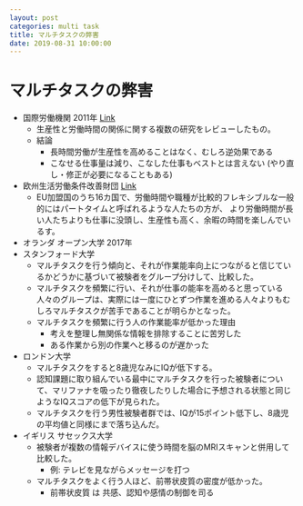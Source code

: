 ```yaml
---
layout: post
categories: multi task
title: マルチタスクの弊害
date: 2019-08-31 10:00:00
---
```


# マルチタスクの弊害

* 国際労働機関 2011年 [Link](http://www.ilo.org/wcmsp5/groups/public/---ed_protect/---protrav/---travail/documents/publication/wcms_187307.pdf)
    * 生産性と労働時間の関係に関する複数の研究をレビューしたもの。
    * 結論
        * 長時間労働が生産性を高めることはなく、むしろ逆効果である
        * こなせる仕事量は減り、こなした仕事もベストとは言えない (やり直し・修正が必要になることもある)
* 欧州生活労働条件改善財団 [Link](https://www.eurofound.europa.eu/sites/default/files/ef_files/pubdocs/2002/07/en/1/ef0207en.pdf)
    * EU加盟国のうち16カ国で、労働時間や職種が比較的フレキシブルな一般的にはパートタイムと呼ばれるような人たちの方が、
    より労働時間が長い人たちよりも仕事に没頭し、生産性も高く、余暇の時間を楽しんでいるす。
* オランダ オープン大学 2017年
* スタンフォード大学
    * マルチタスクを行う傾向と、それが作業能率向上につながると信じているかどうかに基づいて被験者をグループ分けして、比較した。
    * マルチタスクを頻繁に行い、それが仕事の能率を高めると思っている人々のグループは、実際には一度にひとずつ作業を進める人々よりもむしろマルチタスクが苦手であることが明らかとなった。
    * マルチタスクを頻繁に行う人の作業能率が低かった理由
        * 考えを整理し無関係な情報を排除することに苦労した
        * ある作業から別の作業へと移るのが遅かった
* ロンドン大学
    * マルチタスクをすると8歳児なみにIQが低下する。
    * 認知課題に取り組んでいる最中にマルチタスクを行った被験者について、マリファナを吸ったり徹夜したりした場合に予想される状態と同じようなIQスコアの低下が見られた。
    * マルチタスクを行う男性被験者群では、IQが15ポイント低下し、8歳児の平均値と同様にまで落ち込んだ。
* イギリス サセックス大学
    * 被験者が複数の情報デバイスに使う時間を脳のMRIスキャンと併用して比較した。
        * 例: テレビを見ながらメッセージを打つ
    * マルチタスクをよく行う人ほど、前帯状皮質の密度が低かった。
        * 前帯状皮質 は 共感、認知や感情の制御を司る
